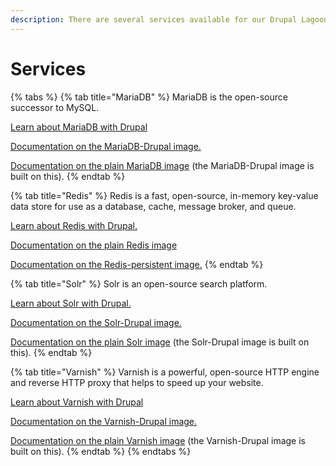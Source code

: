 ```yaml
---
description: There are several services available for our Drupal Lagoon images.
---
```


# Services

{% tabs %}
{% tab title="MariaDB" %}
MariaDB is the open-source successor to MySQL.

[Learn about MariaDB with Drupal](mariadb.md)

[Documentation on the MariaDB-Drupal image.](../../docker-images/mariadb/mariadb-drupal.md)

[Documentation on the plain MariaDB image](../../docker-images/mariadb/) \(the MariaDB-Drupal image is built on this\).
{% endtab %}

{% tab title="Redis" %}
Redis is a fast, open-source, in-memory key-value data store for use as a database, cache, message broker, and queue.

[Learn about Redis with Drupal.](redis.md)

[Documentation on the plain Redis image](../../docker-images/varnish/)

[Documentation on the Redis-persistent image.](../../docker-images/redis/redis-persistent.md)
{% endtab %}

{% tab title="Solr" %}
 Solr is an open-source search platform.

[Learn about Solr with Drupal.](solr.md)

[Documentation on the Solr-Drupal image.](../../docker-images/solr/solr-drupal.md)

[Documentation on the plain Solr image](../../docker-images/solr/) \(the Solr-Drupal image is built on this\).
{% endtab %}

{% tab title="Varnish" %}
Varnish is a powerful, open-source HTTP engine and reverse HTTP proxy that helps to speed up your website. 

[Learn about Varnish with Drupal](varnish.md)

[Documentation on the Varnish-Drupal image.](../../docker-images/varnish/varnish-drupal.md)

[Documentation on the plain Varnish image](../../docker-images/varnish/) \(the Varnish-Drupal image is built on this\).
{% endtab %}
{% endtabs %}



